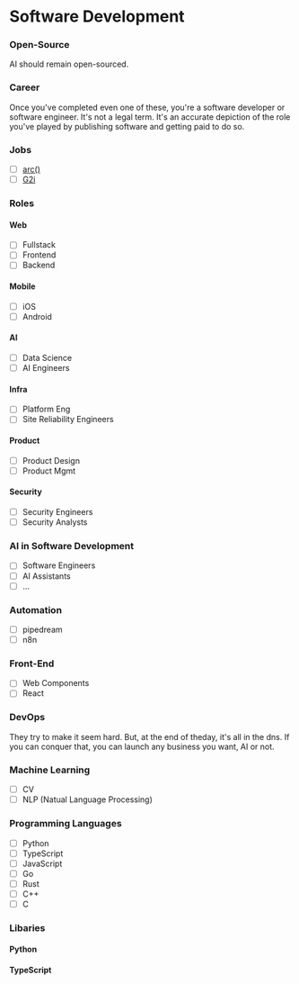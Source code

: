 # Software Development

### Open-Source
AI should remain open-sourced.

### Career
Once you've completed even one of these, you're a software developer or software engineer. It's not a legal term. It's an accurate depiction of the role you've played by publishing software and getting paid to do so.

### Jobs
- [ ] [arc()](https://arc.dev/dashboard/d/full-time-jobs/browse)
- [ ] [G2i](https://g2i.co)

### Roles
#### Web
- [ ] Fullstack
- [ ] Frontend
- [ ] Backend
#### Mobile
- [ ] iOS
- [ ] Android
#### AI
- [ ] Data Science
- [ ] AI Engineers

#### Infra
- [ ] Platform Eng
- [ ] Site Reliability Engineers

#### Product
- [ ] Product Design
- [ ] Product Mgmt

#### Security
- [ ] Security Engineers
- [ ] Security Analysts

### AI in Software Development
- [ ] Software Engineers
- [ ] AI Assistants
- [ ] ...

### Automation
- [ ] pipedream
- [ ] n8n

### Front-End
- [ ] Web Components
- [ ] React

### DevOps
They try to make it seem hard. But, at the end of theday, it's all in the dns. If you can conquer that, you can launch any business you want, AI or not.

### Machine Learning
- [ ] CV
- [ ] NLP (Natual Language Processing)

### Programming Languages
- [ ] Python
- [ ] TypeScript
- [ ] JavaScript
- [ ] Go
- [ ] Rust
- [ ] C++
- [ ] C

### Libaries
#### Python
#### TypeScript